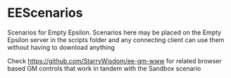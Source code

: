 # EEScenarios
Scenarios for Empty Epsilon.
Scenarios here may be placed on the Empty Epsilon server in the scripts folder and any connecting client can use them without having to download anything

Check https://github.com/StarryWisdom/ee-gm-www for related browser based GM controls that work in tandem with the Sandbox scenario
